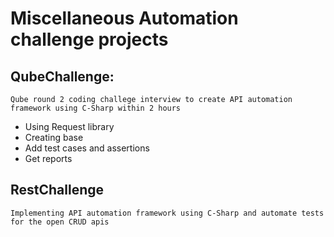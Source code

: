 # Miscellaneous Automation challenge projects
## **QubeChallenge**: 
`Qube round 2 coding challege interview to create API automation framework using C-Sharp within 2 hours`
* Using Request library
* Creating base
* Add test cases and assertions
* Get reports

## **RestChallenge** 
`Implementing API automation framework using C-Sharp and automate tests for the open CRUD apis` 